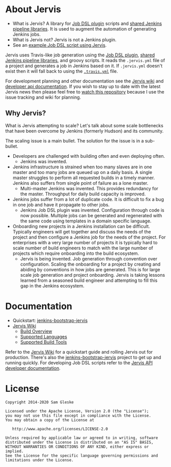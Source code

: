 # About Jervis

* What is Jervis? A library for [Job DSL plugin][jenkins-plugin-job-dsl]
  scripts and [shared Jenkins pipeline libraries][pipeline].  It is used to
  augment the automation of generating Jenkins jobs.
* What is Jervis not?  Jervis is not a Jenkins plugin.
* See an [example Job DSL script using Jervis][dsl-example].

Jervis uses Travis-like job generation using the [Job DSL
plugin][jenkins-plugin-job-dsl], [shared Jenkins pipeline libraries][pipeline],
and groovy scripts.  It reads the `.jervis.yml` file of a project and generates
a job in Jenkins based on it.  If `.jervis.yml` doesn't exist then it will fall
back to using the [`.travis.yml`][travis-yaml] file.

For development planning and other documentation see the [Jervis
wiki][jervis-wiki] and [developer api documentation][jervis-api].  If you wish
to stay up to date with the latest Jervis news then please feel free to [watch
this repository][watch-repo] because I use the issue tracking and wiki for
planning.

## Why Jervis?

What is Jervis attempting to scale?  Let's talk about some scale bottlenecks
that have been overcome by Jenkins (formerly Hudson) and its community.

The scaling issue is a main bullet. The solution for the issue is in a
sub-bullet.

* Developers are challenged with building often and even deploying often.
  * Jenkins was invented.
* Jenkins infrastructure is strained when too many slaves are in one master and
  too many jobs are queued up on a daily basis.  A single master struggles to
  perform all requested builds in a timely manner.  Jenkins also suffers from
  single point of failure as a lone master.
  * Multi-master Jenkins was invented. This provides redundancy for the master.
    Throughput for daily build capacity is improved.
* Jenkins jobs suffer from a lot of duplicate code.  It is difficult to fix a
  bug in one job and have it propagate to other jobs.
  * Jenkins Job DSL plugin was invented.  Configuration through code is now
    possible.  Multiple jobs can be generated and regenerated with the same code
    using templates in a domain specific language.
* Onboarding new projects in a Jenkins installation can be difficult.  Typically
  engineers will get together and discuss the needs of the project and then
  configure a Jenkins job for the needs of the project.  For enterprises with a
  very large number of projects it is typically hard to scale number of build
  engineers to match with the large number of projects which require onboarding
  into the build ecosystem.
  * Jervis is being invented.  Job generation through convention over
    configuration.  Scaling the onboarding for a project by creating and abiding
    by conventions in how jobs are generated.  This is for large scale job
    generation and project onboarding.  Jervis is taking lessons learned from a
    seasoned build engineer and attempting to fill this gap in the Jenkins
    ecosystem.

# Documentation

* Quickstart: [jenkins-bootstrap-jervis][jbj]
* [Jervis Wiki][jervis-wiki]
  * [Build Overview][jervis-wiki-overview]
  * [Supported Languages][jervis-wiki-langs]
  * [Supported Build Tools][jervis-wiki-tools]

Refer to the [Jervis Wiki][jervis-wiki] for a quickstart guide and rolling
Jervis out for production.  There's also the [jenkins-bootstrap-jervis][jbj]
project to get up and running quickly.  For developing Job DSL scripts refer
to the [Jervis API developer documentation][jervis-api].

# License

    Copyright 2014-2020 Sam Gleske

    Licensed under the Apache License, Version 2.0 (the "License");
    you may not use this file except in compliance with the License.
    You may obtain a copy of the License at

       http://www.apache.org/licenses/LICENSE-2.0

    Unless required by applicable law or agreed to in writing, software
    distributed under the License is distributed on an "AS IS" BASIS,
    WITHOUT WARRANTIES OR CONDITIONS OF ANY KIND, either express or implied.
    See the License for the specific language governing permissions and
    limitations under the License.

[dsl-example]: https://github.com/samrocketman/jervis/blob/master/jobs/firstjob_dsl.groovy
[jbj]: https://github.com/samrocketman/jenkins-bootstrap-jervis
[jenkins]: https://jenkins-ci.org/
[jenkins-plugin-job-dsl]: https://wiki.jenkins-ci.org/display/JENKINS/Job+DSL+Plugin
[jervis-api]: http://sam.gleske.net/jervis-api/
[jervis-coveralls]: https://coveralls.io/r/samrocketman/jervis?branch=master
[jervis-travis]: https://travis-ci.org/samrocketman/jervis
[jervis-versioneye]: https://www.versioneye.com/user/projects/54f2a1cc4f3108959a0007f1
[jervis-wiki]: https://github.com/samrocketman/jervis/wiki
[jervis-wiki-overview]: https://github.com/samrocketman/jervis/wiki/Build-overview
[jervis-wiki-langs]: https://github.com/samrocketman/jervis/wiki/Supported-Languages
[jervis-wiki-tools]: https://github.com/samrocketman/jervis/wiki/Supported-Tools
[milestone-progress]: https://github.com/samrocketman/jervis/milestones
[pipeline]: https://jenkins.io/doc/book/pipeline/shared-libraries/
[status-build]: https://travis-ci.org/samrocketman/jervis.svg?branch=master
[status-coverage]: https://coveralls.io/repos/samrocketman/jervis/badge.svg?branch=master
[status-versioneye]: https://www.versioneye.com/user/projects/54f2a1cc4f3108959a0007f1/badge.svg?style=flat
[travis]: https://travis-ci.org/
[travis-yaml]: http://docs.travis-ci.com/user/build-configuration/
[watch-repo]: https://help.github.com/articles/watching-repositories/
[wiki-ci]: https://en.wikipedia.org/wiki/Continuous_integration
[wiki-os]: http://en.m.wikipedia.org/wiki/Open_source
